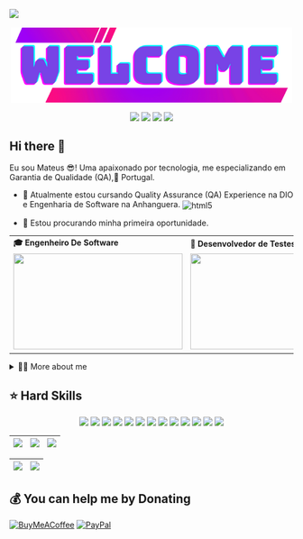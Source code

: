 [![](https://visitcount.itsvg.in/api?id=mateusmb1&icon=0&color=0)](https://visitcount.itsvg.in)
<div align="center">
  <a href="https://github.com/mateusmb1">
    <img align="center" src="Welcome.png" width="500">
  </a>
</div>
<br>

<div align="center">
  <!-- Work Links -->
  <a href="https://github.com/mateusmb1&color" target="_blank"><img src="https://img.shields.io/badge/GitHub-100000?style=for-the-badge&logo=github&logoColor=white" target="_blank"></a>
  <a href="https://www.linkedin.com/in/andreinaoliveira/" target="_blank"><img src="https://img.shields.io/badge/-LinkedIn-%230077B5?style=for-the-badge&logo=linkedin&logoColor=white" target="_blank"></a>
  <a href = "mailto:ptmateuss@gmail.com"><img src="https://img.shields.io/badge/Gmail-D14836?style=for-the-badge&logo=gmail&logoColor=white"></a>
  <a href="https://open.spotify.com/playlist/3TNMcoGu5xhkUNgd5EXPqv?si=hwLhcHGPT8qoLAdftQ8ELA" target="_blank"><img src="https://img.shields.io/badge/Spotify-1ED760?&style=for-the-badge&logo=spotify&logoColor=white"target="_blank"></a>
 
</div>

## Hi there 👋





<!-- Presentation -->
<p>
  Eu sou Mateus 😎! Uma apaixonado por tecnologia, me especializando em Garantia de Qualidade (QA),📍 Portugal.

  - 🌱 Atualmente estou cursando Quality Assurance (QA) Experience na DIO e Engenharia de Software na Anhanguera. <img align="center" alt="html5" src= "https://raw.githubusercontent.com/digitalinnovationone/dio-lab-open-source/main/docs/favicon.ico" />

  - 🔭 Estou procurando minha primeira oportunidade. 
</p>

<div align="center">
  <table>
    <tr>
      <td><b>🎓 Engenheiro De Software</b></td>
      <td><b>🧪 Desenvolvedor de Testes</b></td>
    </tr>
    <tr>
      <td><img src="https://apilgriminnarnia.files.wordpress.com/2018/09/legally-blonde-laptop-e1536078931635.jpg" width="300px" height="170px"></td>
      <td><img src="https://reactiongifs.me/wp-content/uploads/2019/05/Testers-Vs-Developers.gif" width="300px" height="170px"> </td>
    </tr>
  </table>
</div>

<!-- Dropdown -->
<details>
  <summary>👨‍💻 More about me</summary>

  - 💬Tenho 34 anos, atualmente moro em portugal.
🏢 Analista de Suporte Técnico | Operador de Sistema | Analista de Instrumentação Porto, Portugal

Com uma trajetória sólida em suporte técnico e gerenciamento de serviços de TI, tenho liderado
equipes e implementação de processos para garantir a satisfação do cliente e eficiência operacional. Meu histórico inclui:

🌐 Gerenciamento de clientes com SLAs, KPIs e feedback, garantindo a eficiência dos serviços.
🛠️ Desenvolvimento e implementação de processos para melhorias contínuas.
📊 Acompanhamento e interpretação de indicadores operacionais para ações preventivas e corretivas.
🔧 Implantação de planos de ação para correção de desvios e garantia do cumprimento de indicadores.
🤝 Estabelecimento de acordos de nível de serviço e resolução de reclamações de clientes.

Além disso, minha jornada incluiu experiência como Operador de Sistema na Webtecsistemas, onde atuei no suporte, implantação e treinamento de software de gestão de farmácia.

Atualmente, estou aprimorando minhas habilidades em desenvolvimento de software com ênfase em Quality Assurance (QA) Experience, pela DIO (digital Innovation One), onde imersos
com especialistas em Quality Assurance (QA), onde apresentaremos técnicas de automação e testes na prática. Sendo assim, nesta formação tenho uma visão geral do que é necessário para
se tornar um profissional de QA extremamente avançado, o que inclui um Roadmap para uma das principais certificações desta área (CTFL). Por fim, conteúdos mais avançados, para
aprender algumas abordagens de testes em diferentes pilhas de desenvolvimento, com atividades de desafio de código e desafio de projeto. 

  - ⚡Gosto de fazer atividades fizicas, esportes, academia, além de assistir filmes e jogar! Acredito que nossos interesses pessoais contribuem para uma percepção mais apurada das coisas e para a resolução de problemas. \o/
</details>

## ⭐️ Hard Skills
<!--  <img height="160em" src="https://github-readme-stats.vercel.app/api?username=andreinaoliveira&show_icons=true&theme=synthwave&include_all_commits=true&count_private=true%22/"> --> 
<div align="center">
  <!-- HTML --> <img src="https://img.shields.io/badge/html5-%23E34F26.svg?style=for-the-badge&logo=html5&logoColor=white">
  <!-- JavaScript --> <img src="https://img.shields.io/badge/JavaScript-323330?style=for-the-badge&logo=javascript&logoColor=F7DF1E">
  <!-- CSS3 --> <img src="https://img.shields.io/badge/css3-%231572B6.svg?style=for-the-badge&logo=css3&logoColor=white">
  <!-- Cypress --> <img src="https://img.shields.io/badge/Cypress-639a4f?style=for-the-badge&logo=Cypress&logoColor=white">
  <!-- Selenium --> <img src="https://img.shields.io/badge/Selenium-008000?style=for-the-badge&logo=Selenium&logoColor=white">
  <!-- Xray --> <img src="https://img.shields.io/badge/Xray%20Test-3abb4c?style=for-the-badge&logo=Jira&logoColor=white">
  <!-- Zephyr --> <img src="https://img.shields.io/badge/Zephyr%20Test-87cefa?style=for-the-badge&logo=Jira&logoColor=white">
  <!-- QAlity --> <img src="https://img.shields.io/badge/QAlity%20Test-0093d8?style=for-the-badge&logo=Jira&logoColor=white">
  <!-- Postman --> <img src="https://img.shields.io/badge/Postman-EF5B25?style=for-the-badge&logo=Postman&logoColor=white">
  <!-- Jira --> <img src="https://img.shields.io/badge/jira-%230A0FFF.svg?style=for-the-badge&logo=jira&logoColor=white">
  <!-- SQL --> <img src="https://img.shields.io/badge/Microsoft%20SQL%20Server-CC2927?style=for-the-badge&logo=microsoft%20sql%20server&logoColor=white">
  <!-- Git --> <img src="https://img.shields.io/badge/git-%23F05033.svg?style=for-the-badge&logo=git&logoColor=white" />
  <!-- GitHub --> <img src="https://img.shields.io/badge/github-%23121011.svg?style=for-the-badge&logo=github&logoColor=white">
  <br>
</div>


<!-- 
theme=ocean_dark 
tokyonight: 35AFA3 Green | BF91F3 Purple | 1A1B27 Dark 
-->


| ![](http://github-profile-summary-cards.vercel.app/api/cards/stats?username=mateusmb1&theme=tokyonight) | ![](http://github-profile-summary-cards.vercel.app/api/cards/repos-per-language?username=mateusmb1&hide=Html&theme=tokyonight) | ![](http://github-profile-summary-cards.vercel.app/api/cards/most-commit-language?username=mateusmb1&theme=tokyonight) |
| :-: | :-: | :-: |

| ![](http://github-profile-summary-cards.vercel.app/api/cards/profile-details?username=mateusmb1&theme=tokyonight) | ![](https://github-readme-streak-stats.herokuapp.com/?user=mateusmb1&theme=tokyonight&hide_border=true&date_format=M%20j%5B%2C%20Y%5D&background=1A1B27&stroke=35AFA3&ring=BF91F3&fire=BF91F3&currStreakNum=BF91F3&sideNums=BF91F3&currStreakLabel=BF91F3&sideLabels=BF91F3&dates=35AFA3) |
| :-: | :-: |



  ## 💰 You can help me by Donating
  [![BuyMeACoffee](https://img.shields.io/badge/Buy%20Me%20a%20Coffee-ffdd00?style=for-the-badge&logo=buy-me-a-coffee&logoColor=black)](https://buymeacoffee.com/MBW_920011297) [![PayPal](https://img.shields.io/badge/PayPal-00457C?style=for-the-badge&logo=paypal&logoColor=white)](https://paypal.me/mateusmanoelb009@gmail.com) 

  
<!-- Proudly created with GPRM ( https://gprm.itsvg.in ) -->

